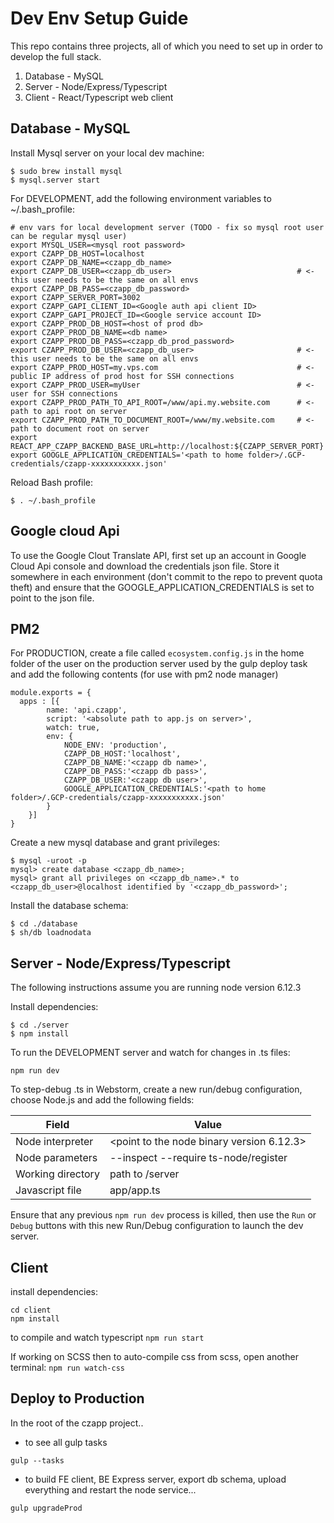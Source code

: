 Dev Env Setup Guide
==============

This repo contains three projects, all of which you need to set up in order to develop the full stack.

1) Database - MySQL
2) Server - Node/Express/Typescript
3) Client - React/Typescript web client


Database - MySQL
----------------

Install Mysql server on your local dev machine:
```
$ sudo brew install mysql
$ mysql.server start
```

For DEVELOPMENT, add the following environment variables to ~/.bash_profile:
```
# env vars for local development server (TODO - fix so mysql root user can be regular mysql user)
export MYSQL_USER=<mysql root password>
export CZAPP_DB_HOST=localhost
export CZAPP_DB_NAME=<czapp_db_name>
export CZAPP_DB_USER=<czapp_db_user>                            # <- this user needs to be the same on all envs
export CZAPP_DB_PASS=<czapp_db_password>
export CZAPP_SERVER_PORT=3002
export CZAPP_GAPI_CLIENT_ID=<Google auth api client ID>
export CZAPP_GAPI_PROJECT_ID=<Google service account ID>
export CZAPP_PROD_DB_HOST=<host of prod db>
export CZAPP_PROD_DB_NAME=<db name>
export CZAPP_PROD_DB_PASS=<czapp_db_prod_password>
export CZAPP_PROD_DB_USER=<czapp_db_user>                       # <- this user needs to be the same on all envs
export CZAPP_PROD_HOST=my.vps.com                               # <- public IP address of prod host for SSH connections
export CZAPP_PROD_USER=myUser                                   # <- user for SSH connections
export CZAPP_PROD_PATH_TO_API_ROOT=/www/api.my.website.com      # <- path to api root on server
export CZAPP_PROD_PATH_TO_DOCUMENT_ROOT=/www/my.website.com     # <- path to document root on server
export REACT_APP_CZAPP_BACKEND_BASE_URL=http://localhost:${CZAPP_SERVER_PORT}
export GOOGLE_APPLICATION_CREDENTIALS='<path to home folder>/.GCP-credentials/czapp-xxxxxxxxxxx.json'
```

Reload Bash profile:
```
$ . ~/.bash_profile
```

Google cloud Api
----------------
To use the Google Clout Translate API, first set up an account in Google Cloud Api console and download the credentials
json file. Store it somewhere in each environment (don't commit to the repo to prevent quota theft) and ensure that the
GOOGLE_APPLICATION_CREDENTIALS is set to point to the json file.


PM2
---
For PRODUCTION, create a file called `ecosystem.config.js` in the home folder of the user on the production server used
by the gulp deploy task and add the following contents (for use with pm2 node manager)
```
module.exports = {
  apps : [{
		name: 'api.czapp',
		script: '<absolute path to app.js on server>',
		watch: true,
		env: {
			NODE_ENV: 'production',
			CZAPP_DB_HOST:'localhost',
			CZAPP_DB_NAME:'<czapp db name>',
			CZAPP_DB_PASS:'<czapp db pass>',
			CZAPP_DB_USER:'<czapp db user>',
			GOOGLE_APPLICATION_CREDENTIALS:'<path to home folder>/.GCP-credentials/czapp-xxxxxxxxxxx.json'
		}
	}]
}
```

Create a new mysql database and grant privileges:
```
$ mysql -uroot -p
mysql> create database <czapp_db_name>;
mysql> grant all privileges on <czapp_db_name>.* to <czapp_db_user>@localhost identified by '<czapp_db_password>';
```

Install the database schema:
```
$ cd ./database
$ sh/db loadnodata
```


Server - Node/Express/Typescript
--------------------------------
The following instructions assume you are running node version 6.12.3

Install dependencies:
```
$ cd ./server
$ npm install
```

To run the DEVELOPMENT server and watch for changes in .ts files:
```
npm run dev
```

To step-debug .ts in Webstorm, create a new run/debug configuration, choose Node.js and
add the following fields:

Field | Value
--- | ---
Node interpreter | <point to the node binary version 6.12.3>
Node parameters | --inspect --require ts-node/register
Working directory | path to /server
Javascript file | app/app.ts

Ensure that any previous `npm run dev` process is killed, then use the `Run` or `Debug` buttons with this new Run/Debug
configuration to launch the dev server.


Client
------
install dependencies:
```
cd client
npm install
```

to compile and watch typescript
```npm run start```

If working on SCSS then to auto-compile css from scss, open another terminal:
```npm run watch-css```


Deploy to Production
--------------------

In the root of the czapp project..

- to see all gulp tasks
```
gulp --tasks
```

- to build FE client, BE Express server, export db schema, upload everything and restart the node service...
```
gulp upgradeProd
```